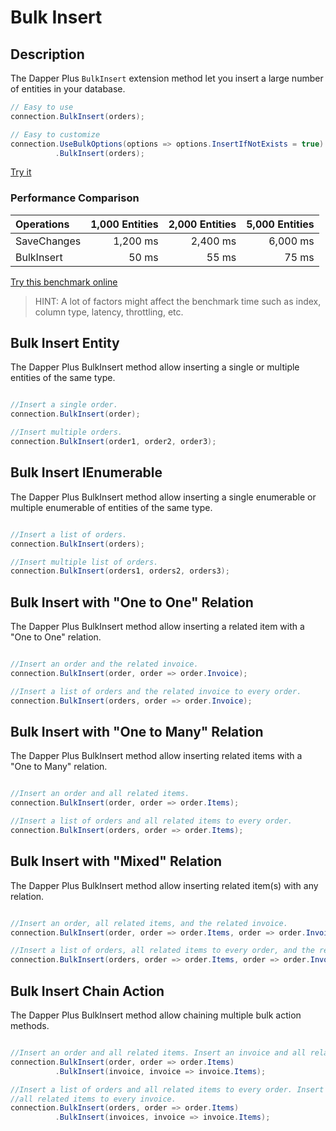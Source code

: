 # Bulk Insert

## Description

The Dapper Plus `BulkInsert` extension method let you insert a large number of entities in your database.

```csharp
// Easy to use
connection.BulkInsert(orders);

// Easy to customize
connection.UseBulkOptions(options => options.InsertIfNotExists = true)
		  .BulkInsert(orders);
```
[Try it](https://dotnetfiddle.net/ltIqrC)

### Performance Comparison

| Operations      | 1,000 Entities | 2,000 Entities | 5,000 Entities |
| :-------------- | -------------: | -------------: | -------------: |
| SaveChanges     | 1,200 ms       | 2,400 ms       | 6,000 ms       |
| BulkInsert      | 50 ms          | 55 ms          | 75 ms          |

[Try this benchmark online](https://dotnetfiddle.net/pSpD10)

> HINT: A lot of factors might affect the benchmark time such as index, column type, latency, throttling, etc.

## Bulk Insert Entity

The Dapper Plus BulkInsert method allow inserting a single or multiple entities of the same type.


```csharp

//Insert a single order.
connection.BulkInsert(order);

//Insert multiple orders.
connection.BulkInsert(order1, order2, order3);
```

## Bulk Insert IEnumerable<TEntity>

The Dapper Plus BulkInsert method allow inserting a single enumerable or multiple enumerable of entities of the same type.


```csharp

//Insert a list of orders.
connection.BulkInsert(orders);

//Insert multiple list of orders.
connection.BulkInsert(orders1, orders2, orders3);
```

## Bulk Insert with "One to One" Relation

The Dapper Plus BulkInsert method allow inserting a related item with a "One to One" relation.


```csharp

//Insert an order and the related invoice.
connection.BulkInsert(order, order => order.Invoice);

//Insert a list of orders and the related invoice to every order.
connection.BulkInsert(orders, order => order.Invoice);
```

## Bulk Insert with "One to Many" Relation

The Dapper Plus BulkInsert method allow inserting related items with a "One to Many" relation.


```csharp

//Insert an order and all related items.
connection.BulkInsert(order, order => order.Items);

//Insert a list of orders and all related items to every order.
connection.BulkInsert(orders, order => order.Items);
```

## Bulk Insert with "Mixed" Relation

The Dapper Plus BulkInsert method allow inserting related item(s) with any relation.


```csharp

//Insert an order, all related items, and the related invoice.
connection.BulkInsert(order, order => order.Items, order => order.Invoice);

//Insert a list of orders, all related items to every order, and the related invoice to every order.
connection.BulkInsert(orders, order => order.Items, order => order.Invoice);
```

## Bulk Insert Chain Action

The Dapper Plus BulkInsert method allow chaining multiple bulk action methods.


```csharp

//Insert an order and all related items. Insert an invoice and all related invoice items.
connection.BulkInsert(order, order => order.Items)
          .BulkInsert(invoice, invoice => invoice.Items);

//Insert a list of orders and all related items to every order. Insert a list of invoices and 
//all related items to every invoice.
connection.BulkInsert(orders, order => order.Items)
          .BulkInsert(invoices, invoice => invoice.Items);

```
